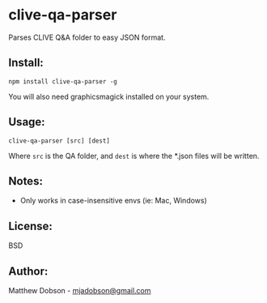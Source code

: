 clive-qa-parser
===============

Parses CLIVE Q&A folder to easy JSON format.

Install:
--------

	npm install clive-qa-parser -g

You will also need graphicsmagick installed on your system.

Usage:
------

	clive-qa-parser [src] [dest]

Where `src` is the QA folder, and `dest` is where the *.json files will be written.

Notes:
-----

* Only works in case-insensitive envs (ie: Mac, Windows)

License:
--------

BSD

Author:
-------

Matthew Dobson - mjadobson@gmail.com